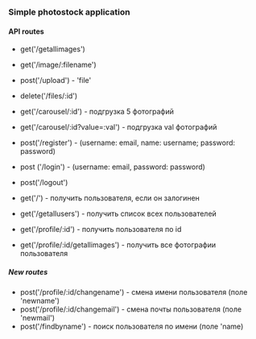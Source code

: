 ### Simple photostock application

#### API routes
- get('/getallimages')
- get('/image/:filename')
- post('/upload') - 'file'
- delete('/files/:id')

- get('/carousel/:id') - подгрузка 5 фотографий
- get('/carousel/:id?value=:val') - подгрузка val фотографий

- post('/register') - (username: email, name: username; password: password)
- post ('/login') - (username: email, password: password)
- post('/logout')

- get('/') - получить пользователя, если он залогинен

- get('/getallusers') - получить список всех пользователей
- get('/profile/:id') - получить пользователя по id
- get('/profile/:id/getallimages') - получить все фотографии пользователя

##### New routes
- post('/profile/:id/changename') - смена имени пользователя (поле 'newname')
- post('/profile/:id/changemail') - смена почты пользователя (поле 'newmail')
- post('/findbyname') - поиск пользователя по имени (поле 'name)